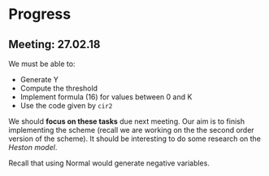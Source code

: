 # Progress

## Meeting: 27.02.18
We must be able to:
- Generate Y
- Compute the threshold
- Implement formula (16) for values between 0 and K
- Use the code given by `cir2`

We should **focus on these tasks** due next meeting. Our aim is to finish implementing the scheme (recall we are working on the the second order version of the scheme).
It should be interesting to do some research on the _Heston model_.

Recall that using Normal would generate negative variables.
